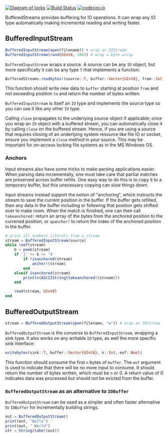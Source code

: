 [![Diagram of locks](https://biojulia.github.io/BufferedStreams.jl/locks.gif)](http://www.pc.gc.ca/eng/lhn-nhs/qc/annedebellevue/natcul/natcul2/b.aspx)
[![Build Status](https://travis-ci.org/BioJulia/BufferedStreams.jl.svg?branch=master)](https://travis-ci.org/BioJulia/BufferedStreams.jl)
[![codecov.io](http://codecov.io/github/BioJulia/BufferedStreams.jl/coverage.svg?branch=master)](http://codecov.io/github/BioJulia/BufferedStreams.jl?branch=master)

BufferedStreams provides buffering for IO operations. It can wrap any IO type
automatically making incremental reading and writing faster.


## BufferedInputStream

```julia
BufferedInputStream(open(filename)) # wrap an IOStream
BufferedInputStream(rand(UInt8, 100)) # wrap a byte array
```

`BufferedInputStream` wraps a source. A source can be any `IO` object, but more
specifically it can be any type `T` that implements a function:
```julia
BufferedStreams.readbytes!(source::T, buffer::Vector{UInt8}, from::Int, to::Int)
```

This function should write new data to `buffer` starting at position `from` and
not exceeding position `to` and return the number of bytes written.

`BufferedInputStream` is itself an `IO` type and implements the source type so
you can use it like any other `IO` type.

Calling `close` propagates to the underlying source object if applicable; once
you wrap an `IO` object with a buffered stream, you can automatically close it
by calling `close` on the buffered stream. Hence, if you are using a source that
requires closing of an underlying system resource like file IO or socket, ensure
you implement a `close` method in your source. This may be important for
on-access locking file systems as in the MS Windows OS.

### Anchors

Input streams also have some tricks to make parsing applications easier. When
parsing data incrementally, one must take care that partial matches are
preserved across buffer refills. One easy way to do this is to copy it to a
temporary buffer, but this unecessary copying can slow things down.

Input streams instead support the notion of "anchoring", which instructs the
stream to save the current position in the buffer. If the buffer gets refilled,
then any data in the buffer including or following that position gets shifted
over to make room. When the match is finished, one can then call `takeanchored!`
return an array of the bytes from the anchored position to the currened
position, or `upanchor!` to return the index of the anchored position in the
buffer.

```julia
# print all numbers literals from a stream
stream = BufferedInputStream(source)
while !eof(stream)
    b = peek(stream)
    if '1' <= b <= '9'
        if !isanchored(stream)
            anchor!(stream)
        end
    elseif isanchored(stream)
        println(ASCIIString(takeanchored!(stream)))
    end

    read(stream, UInt8)
end
```


## BufferedOutputStream

```julia
stream = BufferedOutputStream(open(filename, "w")) # wrap an IOStream
```

`BufferedOutputStream` is the converse to `BufferedInputStream`, wrapping a sink
type. It also works on any writable `IO` type, as well the more specific sink
interface:

```julia
writebytes(sink::T, buffer::Vector{UInt8}, n::Int, eof::Bool)
```

This function should consume the first `n` bytes of `buffer`. The `eof` argument
is used to indicate that there will be no more input to consume. It should
return the number of bytes written, which must be `n` or 0. A return value of 0
indicates data was processed but should not be evicted from the buffer.


### `BufferedOutputStream` as an alternative to `IOBuffer`

`BufferedOutputStream` can be used as a simpler and often faster alternative to
`IOBuffer` for incrementally building strings.

```julia
out = BufferedOutputStream()
print(out, "Hello")
print(out, " World")
str = String(take!(out))
```
